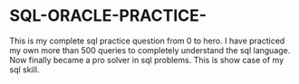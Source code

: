 # SQL-ORACLE-PRACTICE-
This is my complete sql  practice question from 0 to hero. I have practiced my own more than 500 queries to completely understand the sql language. Now finally became a pro solver in sql problems. This is show case of my sql skill.
